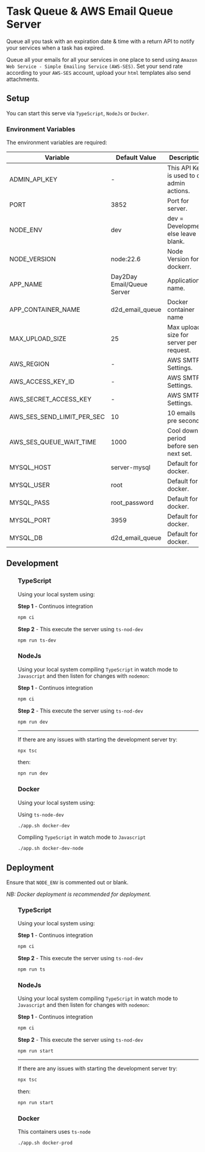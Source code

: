 <div style="max-width: 600px; margin-right: auto; margin-left: auto;">

# Task Queue & AWS Email Queue Server

Queue all you task with an expiration date & time with a return API to notify your services when a task has expired.

Queue all your emails for all your services in one place to send using `Amazon Web Service - Simple Emailing Service` `(AWS-SES)`. Set your send rate according to your `AWS-SES` account, upload your `html` templates also send attachments.

## Setup

You can start this serve via `TypeScript`, `NodeJs` or `Docker`.

### Environment Variables

The environment variables are required:

| Variable                   | Default Value              | Description                               |
| -------------------------- | -------------------------- | ----------------------------------------- |
| ADMIN_API_KEY              | -                          | This API Key is used to do admin actions. |
| PORT                       | 3852                       | Port for server.                          |
| NODE_ENV                   | dev                        | dev = Development else leave blank.       |
| NODE_VERSION               | node:22.6                  | Node Version for dockerr.                 |
| APP_NAME                   | Day2Day Email/Queue Server | Application name.                         |
| APP_CONTAINER_NAME         | d2d_email_queue            | Docker container name                     |
| MAX_UPLOAD_SIZE            | 25                         | Max upload size for server per request.   |
| AWS_REGION                 | -                          | AWS SMTP Settings.                        |
| AWS_ACCESS_KEY_ID          | -                          | AWS SMTP Settings.                        |
| AWS_SECRET_ACCESS_KEY      | -                          | AWS SMTP Settings.                        |
| AWS_SES_SEND_LIMIT_PER_SEC | 10                         | 10 emails pre second.                     |
| AWS_SES_QUEUE_WAIT_TIME    | 1000                       | Cool down period before send next set.    |
| MYSQL_HOST                 | server-mysql               | Default for docker.                       |
| MYSQL_USER                 | root                       | Default for docker.                       |
| MYSQL_PASS                 | root_password              | Default for docker.                       |
| MYSQL_PORT                 | 3959                       | Default for docker.                       |
| MYSQL_DB                   | d2d_email_queue            | Default for docker.                       |

## Development

<div style="padding-left: 30px; margin-right: auto; margin-left: auto;">

### TypeScript

Using your local system using:

**Step 1** - Continuos integration

```bash
npm ci
```

**Step 2** - This execute the server using `ts-nod-dev`

```bash
npm run ts-dev
```

### NodeJs

Using your local system compiling `TypeScript` in watch mode to `Javascript` and then listen for changes with `nodemon`:

**Step 1** - Continuos integration

```bash
npm ci
```

**Step 2** - This execute the server using `ts-nod-dev`

```bash
npm run dev
```

---

If there are any issues with starting the development server try:

```bash
npx tsc
```

then:

```bash
npn run dev
```

### Docker

Using your local system using:

Using `ts-node-dev`

```bash
./app.sh docker-dev
```

Compiling `TypeScript` in watch mode to `Javascript`

```bash
./app.sh docker-dev-node
```

</div>

## Deployment

Ensure that `NODE_ENV` is commented out or blank.

_NB: Docker deployment is recommended for deployment._

<div style="padding-left: 30px; margin-right: auto; margin-left: auto;">

### TypeScript

Using your local system using:

**Step 1** - Continuos integration

```bash
npm ci
```

**Step 2** - This execute the server using `ts-nod-dev`

```bash
npm run ts
```

### NodeJs

Using your local system compiling `TypeScript` in watch mode to `Javascript` and then listen for changes with `nodemon`:

**Step 1** - Continuos integration

```bash
npm ci
```

**Step 2** - This execute the server using `ts-nod-dev`

```bash
npm run start
```

---

If there are any issues with starting the development server try:

```bash
npx tsc
```

then:

```bash
npn run start
```

### Docker

This containers uses `ts-node`

```bash
./app.sh docker-prod
```

</div>

</div>
